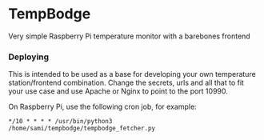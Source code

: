 # TempBodge

Very simple Raspberry Pi temperature monitor with a barebones frontend

### Deploying
This is intended to be used as a base for developing your own temperature
station/frontend combination. Change the secrets, urls and all that to
fit your use case and use Apache or Nginx to point to the port 10990.

On Raspberry Pi, use the following cron job, for example:
```
*/10 * * * * /usr/bin/python3 /home/sami/tempbodge/tempbodge_fetcher.py
```
